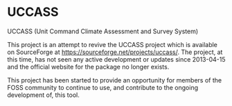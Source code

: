 # UCCASS
UCCASS (Unit Command Climate Assessment and Survey System)

This project is an attempt to revive the UCCASS project which is available on SourceForge at https://sourceforge.net/projects/uccass/. The project, at this time, has not seen any active development or updates since 2013-04-15 and the official website for the package no longer exists.

This project has been started to provide an opportunity for members of the FOSS community to continue to use, and contribute to the ongoing development of, this tool.
